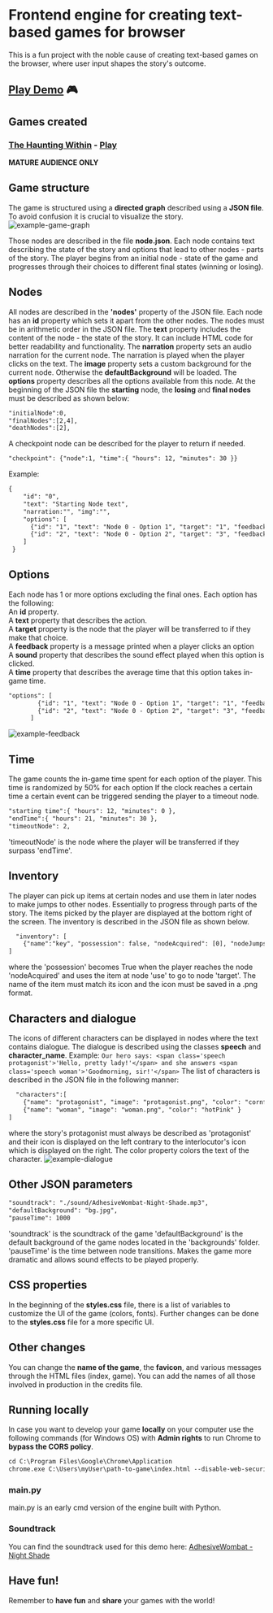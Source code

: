 # Frontend engine for creating text-based games for browser
This is a fun project with the noble cause of creating text-based games on the browser, where user input shapes the story's outcome.
## [Play Demo](https://chatzakis.github.io/frondend-engine-for-text-based-games/) 🎮

## Games created
### [The Haunting Within](https://github.com/chatzakis/the-haunting-within-game/) - [**Play**](https://chatzakis.github.io/the-haunting-within-game/index.html) 
**MATURE AUDIENCE ONLY**

## Game structure
The game is structured using a **directed graph** described using a **JSON file**. To avoid confusion it is crucial to visualize the story.
![example-game-graph](https://github.com/chatzakis/frondend-engine-for-text-based-games/assets/122749336/6150aadf-60e3-465d-a23a-5724604dada4)

Those nodes are described in the file **node.json**. Each node contains text describing the state of the story and options that lead to other nodes - parts of the story. 
The player begins from an initial node - state of the game and progresses through their choices to different final states (winning or losing).

## Nodes
All nodes are described in the **'nodes'** property of the JSON file. Each node has an **id** property which sets it apart from the other nodes. 
The nodes must be in arithmetic order in the JSON file. 
The **text** property includes the content of the node - the state of the story. It can include HTML code for better readability and functionality.
The **narration** property sets an audio narration for the current node. The narration is played when the player clicks on the text. 
The **image** property sets a custom background for the current node. Otherwise the **defaultBackground** will be loaded. 
The **options** property describes all the options available from this node.
At the beginning of the JSON file the **starting** node, the **losing** and **final nodes** must be described as shown below: <br>
```html
"initialNode":0,
"finalNodes":[2,4],
"deathNodes":[2],
```
A checkpoint node can be described for the player to return if needed.
```html
"checkpoint": {"node":1, "time":{ "hours": 12, "minutes": 30 }}
```
Example:<br>
```html
{
    "id": "0",
    "text": "Starting Node text",
    "narration:"", "img":"",
    "options": [
      {"id": "1", "text": "Node 0 - Option 1", "target": "1", "feedback":"This option has feedback", "sound":"", "time":"5"},
      {"id": "2", "text": "Node 0 - Option 2", "target": "3", "feedback":"", "sound":"", "time":"5"}
    ]
 }
```
## Options
Each node has 1 or more options excluding the final ones. Each option has the following: <br>
An **id** property.<br>
A **text** property that describes the action.<br>
A **target** property is the node that the player will be transferred to if they make that choice.<br>
A **feedback** property is a message printed when a player clicks an option<br>
A **sound** property that describes the sound effect played when this option is clicked.<br>
A **time** property that describes the average time that this option takes in-game time.<br>
```html
"options": [
        {"id": "1", "text": "Node 0 - Option 1", "target": "1", "feedback":"This option has feedback", "sound":"", "time":"5"},
        {"id": "2", "text": "Node 0 - Option 2", "target": "3", "feedback":"", "sound":"", "time":"5"}
      ]
```
![example-feedback](https://github.com/chatzakis/frondend-engine-for-text-based-games/assets/122749336/2e95ee90-de8a-47f2-b4a1-c234dfde1544)
## Time
The game counts the in-game time spent for each option of the player. This time is randomized by 50% for each option 
If the clock reaches a certain time a certain event can be triggered sending the player to a timeout node.
```html
"starting time":{ "hours": 12, "minutes": 0 },
"endTime":{ "hours": 21, "minutes": 30 },
"timeoutNode": 2,
```
'timeoutNode' is the node where the player will be transferred if they surpass 'endTime'.

## Inventory
The player can pick up items at certain nodes and use them in later nodes to make jumps to other nodes. Essentially to progress through parts of the story. 
The items picked by the player are displayed at the bottom right of the screen.
The inventory is described in the JSON file as shown below.<br>
```html
  "inventory": [
    {"name":"key", "possession": false, "nodeAcquired": [0], "nodeJumps": [{"use":3, "target": 5}]}
]
```
where the 'possession' becomes True when the player reaches the node 'nodeAcquired' and uses the item at node 'use' to go to node 'target'. 
The name of the item must match its icon and the icon must be saved in a .png format.

## Characters and dialogue
The icons of different characters can be displayed in nodes where the text contains dialogue. The dialogue is described using the classes **speech** and **character_name**.
Example: ```Our hero says: <span class='speech protagonist'>'Hello, pretty lady!'</span> and she answers <span class='speech woman'>'Goodmorning, sir!'</span>```
The list of characters is described in the JSON file in the following manner:<br>
```html
  "characters":[
    {"name": "protagonist", "image": "protagonist.png", "color": "cornflowerBlue" },
    {"name": "woman", "image": "woman.png", "color": "hotPink" }
]
```
  where the story's protagonist must always be described as 'protagonist' and their icon is displayed on the left contrary to the interlocutor's icon which is displayed on the right.
  The color property colors the text of the character.
  ![example-dialogue](https://github.com/chatzakis/frondend-engine-for-text-based-games/assets/122749336/ee9730f2-6815-4c31-9c7f-6eb10d045335)

  ## Other JSON parameters
  ```html
  "soundtrack": "./sound/AdhesiveWombat-Night-Shade.mp3",
  "defaultBackground": "bg.jpg",
  "pauseTime": 1000
```
'soundtrack' is the soundtrack of the game 
'defaultBackground' is the default background of the game nodes located in the 'backgrounds' folder.
'pauseTime' is the time between node transitions. Makes the game more dramatic and allows sound effects to be played properly.

## CSS properties
In the beginning of the **styles.css** file, there is a list of variables to customize the UI of the game (colors, fonts).
Further changes can be done to the **styles.css** file for a more specific UI.

## Other changes
You can change the **name of the game**, the **favicon**, and various messages through the HTML files (index, game). 
You can add the names of all those involved in production in the credits file.

## Running locally
In case you want to develop your game **locally** on your computer use the following commands (for Windows OS) with **Admin rights** to run Chrome to **bypass the CORS policy**.
```html
cd C:\Program Files\Google\Chrome\Application
chrome.exe C:\Users\myUser\path-to-game\index.html --disable-web-security --disable-gpu --user-data-dir=~/chromeTemp
```
### main.py
main.py is an early cmd version of the engine built with Python.

### Soundtrack
You can find the soundtrack used for this demo here: [AdhesiveWombat - Night Shade](https://www.youtube.com/watch?v=mRN_T6JkH-c&ab_channel=FreeMusic)

## Have fun!
Remember to **have fun** and **share** your games with the world! 
  
